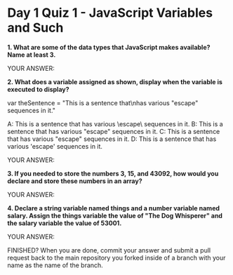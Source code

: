 # Day 1 Quiz 1 - JavaScript Variables and Such

**1. What are some of the data types that JavaScript makes available? Name at least 3.**

YOUR ANSWER:

**2. What does a variable assigned as shown, display when the variable is executed to display?**

var theSentence = "This is a sentence that\nhas various \"escape\" sequences in it."

A: This is a sentence that has various \escape\ sequences in it.
B: This is a sentence that has various "escape" sequences in it.
C: This is a sentence that
has various "escape" sequences in it.
D: This is a sentence that has various 'escape' sequences in it.

YOUR ANSWER:

**3. If you needed to store the numbers 3, 15, and 43092, how would you declare and store these numbers in an array?**

YOUR ANSWER:

**4. Declare a string variable named things and a number variable named salary. Assign the things variable the value of "The Dog Whisperer" and the salary variable the value of 53001.**

YOUR ANSWER:

FINISHED? When you are done, commit your answer and submit a pull request back to the main repository you forked inside of a branch with your name as the name of the branch.

